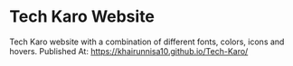 # Tech Karo Website

Tech Karo website with a combination of different fonts, colors, icons and hovers.
Published At: https://khairunnisa10.github.io/Tech-Karo/
